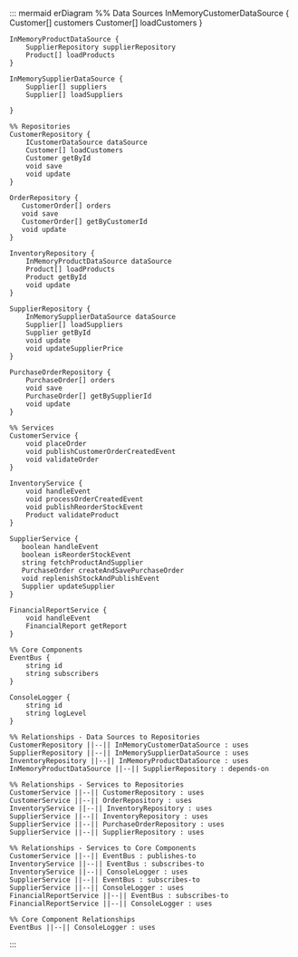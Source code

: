 ::: mermaid
erDiagram
%% Data Sources
InMemoryCustomerDataSource {
Customer[] customers
Customer[] loadCustomers
}

    InMemoryProductDataSource {
        SupplierRepository supplierRepository
        Product[] loadProducts
    }

    InMemorySupplierDataSource {
        Supplier[] suppliers
        Supplier[] loadSuppliers

    }

    %% Repositories
    CustomerRepository {
        ICustomerDataSource dataSource
        Customer[] loadCustomers
        Customer getById
        void save
        void update
    }

    OrderRepository {
       CustomerOrder[] orders
       void save
       CustomerOrder[] getByCustomerId
       void update
    }

    InventoryRepository {
        InMemoryProductDataSource dataSource
        Product[] loadProducts
        Product getById
        void update
    }

    SupplierRepository {
        InMemorySupplierDataSource dataSource
        Supplier[] loadSuppliers
        Supplier getById
        void update
        void updateSupplierPrice
    }

    PurchaseOrderRepository {
        PurchaseOrder[] orders
        void save
        PurchaseOrder[] getBySupplierId
        void update
    }

    %% Services
    CustomerService {
        void placeOrder
        void publishCustomerOrderCreatedEvent
        void validateOrder
    }

    InventoryService {
        void handleEvent
        void processOrderCreatedEvent
        void publishReorderStockEvent
        Product validateProduct
    }

    SupplierService {
       boolean handleEvent
       boolean isReorderStockEvent
       string fetchProductAndSupplier
       PurchaseOrder createAndSavePurchaseOrder
       void replenishStockAndPublishEvent
       Supplier updateSupplier
    }

    FinancialReportService {
        void handleEvent
        FinancialReport getReport
    }

    %% Core Components
    EventBus {
        string id
        string subscribers
    }

    ConsoleLogger {
        string id
        string logLevel
    }

    %% Relationships - Data Sources to Repositories
    CustomerRepository ||--|| InMemoryCustomerDataSource : uses
    SupplierRepository ||--|| InMemorySupplierDataSource : uses
    InventoryRepository ||--|| InMemoryProductDataSource : uses
    InMemoryProductDataSource ||--|| SupplierRepository : depends-on

    %% Relationships - Services to Repositories
    CustomerService ||--|| CustomerRepository : uses
    CustomerService ||--|| OrderRepository : uses
    InventoryService ||--|| InventoryRepository : uses
    SupplierService ||--|| InventoryRepository : uses
    SupplierService ||--|| PurchaseOrderRepository : uses
    SupplierService ||--|| SupplierRepository : uses

    %% Relationships - Services to Core Components
    CustomerService ||--|| EventBus : publishes-to
    InventoryService ||--|| EventBus : subscribes-to
    InventoryService ||--|| ConsoleLogger : uses
    SupplierService ||--|| EventBus : subscribes-to
    SupplierService ||--|| ConsoleLogger : uses
    FinancialReportService ||--|| EventBus : subscribes-to
    FinancialReportService ||--|| ConsoleLogger : uses

    %% Core Component Relationships
    EventBus ||--|| ConsoleLogger : uses

:::

